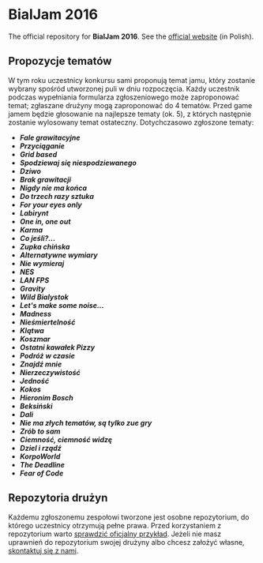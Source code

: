 # BialJam 2016
The official repository for **BialJam 2016**. See the [official website](http://bialjam.wi.pb.edu.pl/) (in Polish).

## Propozycje tematów
W tym roku uczestnicy konkursu sami proponują temat jamu, który zostanie wybrany spośród utworzonej puli w dniu rozpoczęcia. Każdy uczestnik podczas wypełniania formularza zgłoszeniowego może zaproponować temat; zgłaszane drużyny mogą zaproponować do 4 tematów. Przed game jamem będzie głosowanie na najlepsze tematy (ok. 5), z których następnie zostanie wylosowany temat ostateczny. Dotychczasowo zgłoszone tematy:

- ***Fale grawitacyjne***
- ***Przyciąganie***
- ***Grid based***
- ***Spodziewaj się niespodziewanego***
- ***Dziwo***
- ***Brak grawitacji***
- ***Nigdy nie ma końca***
- ***Do trzech razy sztuka***
- ***For your eyes only***
- ***Labirynt***
- ***One in, one out***
- ***Karma***
- ***Co jeśli?...***
- ***Zupka chińska***
- ***Alternatywne wymiary***
- ***Nie wymieraj***
- ***NES***
- ***LAN FPS***
- ***Gravity***
- ***Wild Bialystok***
- ***Let's make some noise...***
- ***Madness***
- ***Nieśmiertelność***
- ***Klątwa***
- ***Koszmar***
- ***Ostatni kawałek Pizzy***
- ***Podróż w czasie***
- ***Znajdź mnie***
- ***Nierzeczywistość***
- ***Jedność***
- ***Kokos***
- ***Hieronim Bosch***
- ***Beksiński***
- ***Dali***
- ***Nie ma złych tematów, są tylko zue gry***
- ***Zrób to sam***
- ***Ciemność, ciemność widzę***
- ***Dziel i rządź***
- ***KorpoWorld***
- ***The Deadline***
- ***Fear of Code***

## Repozytoria drużyn
Każdemu zgłoszonemu zespołowi tworzone jest osobne repozytorium, do którego uczestnicy otrzymują pełne prawa. Przed korzystaniem z repozytorium warto [sprawdzić oficjalny przykład](https://github.com/BialJam/example). Jeżeli nie masz uprawnień do repozytorium swojej drużyny albo chcesz założyć własne, [skontaktuj się z nami](http://bialjam.wi.pb.edu.pl/kontakt/).
